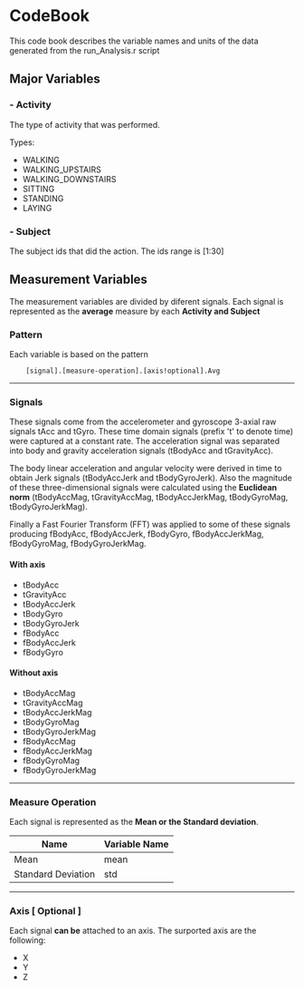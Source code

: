 # CodeBook


This code book describes the variable names and units of the data generated from the run_Analysis.r script

## Major Variables 


### - Activity
The type of activity that was performed.

Types:
* WALKING
* WALKING_UPSTAIRS
* WALKING_DOWNSTAIRS
* SITTING
* STANDING
* LAYING


### - Subject
The subject ids that did the action.
The ids range is [1:30]




## Measurement Variables 

 The measurement variables are divided by diferent signals. Each signal is represented as the **average** measure by each __Activity and Subject__ 

### Pattern 

Each variable is based on the pattern

		[signal].[measure-operation].[axis!optional].Avg

---


### Signals 

These signals come from the accelerometer and gyroscope 3-axial raw signals tAcc and tGyro. These time domain signals (prefix 't' to denote time) were captured at a constant rate. The acceleration signal was  separated into body and gravity acceleration signals (tBodyAcc and tGravityAcc).

The body linear acceleration and angular velocity were derived in time to obtain Jerk signals (tBodyAccJerk and tBodyGyroJerk). Also the magnitude of these three-dimensional signals were calculated using the __Euclidean norm__ (tBodyAccMag, tGravityAccMag, tBodyAccJerkMag, tBodyGyroMag, tBodyGyroJerkMag). 

Finally a Fast Fourier Transform (FFT) was applied to some of these signals producing fBodyAcc, fBodyAccJerk, fBodyGyro, fBodyAccJerkMag, fBodyGyroMag, fBodyGyroJerkMag. 


#### With axis
* tBodyAcc
* tGravityAcc
* tBodyAccJerk
* tBodyGyro
* tBodyGyroJerk
* fBodyAcc
* fBodyAccJerk
* fBodyGyro

#### Without axis
* tBodyAccMag
* tGravityAccMag
* tBodyAccJerkMag
* tBodyGyroMag
* tBodyGyroJerkMag
* fBodyAccMag
* fBodyAccJerkMag
* fBodyGyroMag
* fBodyGyroJerkMag


---

### Measure Operation

Each signal is represented as the __Mean or the Standard deviation__.   

Name | Variable Name
---|---
Mean | mean
Standard Deviation | std

---

### Axis [ Optional ]

Each signal __can be__ attached to an axis. 
The surported axis are the following:
- X
- Y
- Z